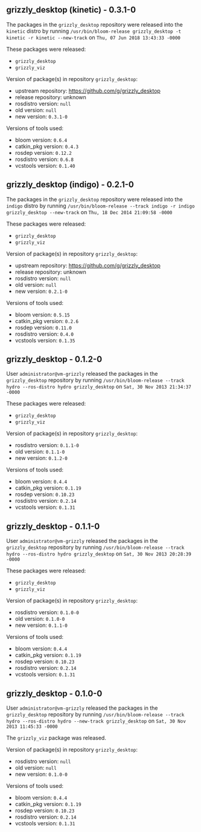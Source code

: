 ## grizzly_desktop (kinetic) - 0.3.1-0

The packages in the `grizzly_desktop` repository were released into the `kinetic` distro by running `/usr/bin/bloom-release grizzly_desktop -t kinetic -r kinetic --new-track` on `Thu, 07 Jun 2018 13:43:33 -0000`

These packages were released:
- `grizzly_desktop`
- `grizzly_viz`

Version of package(s) in repository `grizzly_desktop`:

- upstream repository: https://github.com/g/grizzly_desktop
- release repository: unknown
- rosdistro version: `null`
- old version: `null`
- new version: `0.3.1-0`

Versions of tools used:

- bloom version: `0.6.4`
- catkin_pkg version: `0.4.3`
- rosdep version: `0.12.2`
- rosdistro version: `0.6.8`
- vcstools version: `0.1.40`


## grizzly_desktop (indigo) - 0.2.1-0

The packages in the `grizzly_desktop` repository were released into the `indigo` distro by running `/usr/bin/bloom-release --track indigo -r indigo grizzly_desktop --new-track` on `Thu, 18 Dec 2014 21:09:58 -0000`

These packages were released:
- `grizzly_desktop`
- `grizzly_viz`

Version of package(s) in repository `grizzly_desktop`:
- upstream repository: https://github.com/g/grizzly_desktop
- release repository: unknown
- rosdistro version: `null`
- old version: `null`
- new version: `0.2.1-0`

Versions of tools used:
- bloom version: `0.5.15`
- catkin_pkg version: `0.2.6`
- rosdep version: `0.11.0`
- rosdistro version: `0.4.0`
- vcstools version: `0.1.35`


## grizzly_desktop - 0.1.2-0

User `administrator@vm-grizzly` released the packages in the `grizzly_desktop` repository by running `/usr/bin/bloom-release --track hydro --ros-distro hydro grizzly_desktop` on `Sat, 30 Nov 2013 21:34:37 -0000`

These packages were released:
- `grizzly_desktop`
- `grizzly_viz`

Version of package(s) in repository `grizzly_desktop`:
- rosdistro version: `0.1.1-0`
- old version: `0.1.1-0`
- new version: `0.1.2-0`

Versions of tools used:
- bloom version: `0.4.4`
- catkin_pkg version: `0.1.19`
- rosdep version: `0.10.23`
- rosdistro version: `0.2.14`
- vcstools version: `0.1.31`


## grizzly_desktop - 0.1.1-0

User `administrator@vm-grizzly` released the packages in the `grizzly_desktop` repository by running `/usr/bin/bloom-release --track hydro --ros-distro hydro grizzly_desktop` on `Sat, 30 Nov 2013 20:28:39 -0000`

These packages were released:
- `grizzly_desktop`
- `grizzly_viz`

Version of package(s) in repository `grizzly_desktop`:
- rosdistro version: `0.1.0-0`
- old version: `0.1.0-0`
- new version: `0.1.1-0`

Versions of tools used:
- bloom version: `0.4.4`
- catkin_pkg version: `0.1.19`
- rosdep version: `0.10.23`
- rosdistro version: `0.2.14`
- vcstools version: `0.1.31`


## grizzly_desktop - 0.1.0-0

User `administrator@vm-grizzly` released the packages in the `grizzly_desktop` repository by running `/usr/bin/bloom-release --track hydro --ros-distro hydro --new-track grizzly_desktop` on `Sat, 30 Nov 2013 11:45:33 -0000`

The `grizzly_viz` package was released.

Version of package(s) in repository `grizzly_desktop`:
- rosdistro version: `null`
- old version: `null`
- new version: `0.1.0-0`

Versions of tools used:
- bloom version: `0.4.4`
- catkin_pkg version: `0.1.19`
- rosdep version: `0.10.23`
- rosdistro version: `0.2.14`
- vcstools version: `0.1.31`


